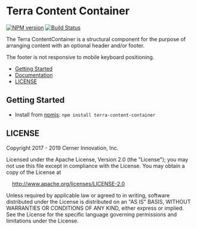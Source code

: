 # Terra Content Container


[![NPM version](https://badgen.net/npm/v/terra-content-container)](https://www.npmjs.org/package/terra-content-container)
[![Build Status](https://badgen.net/travis/cerner/terra-core)](https://travis-ci.com/cerner/terra-core)

The Terra ContentContainer is a structural component for the purpose of arranging content with an optional header and/or footer.

The footer is not responsive to mobile keyboard positioning.

- [Getting Started](#getting-started)
- [Documentation](https://github.com/cerner/terra-core/tree/master/packages/terra-content-container/docs)
- [LICENSE](#license)

## Getting Started

- Install from [npmjs](https://www.npmjs.com): `npm install terra-content-container`

## LICENSE

Copyright 2017 - 2019 Cerner Innovation, Inc.

Licensed under the Apache License, Version 2.0 (the "License"); you may not use this file except in compliance with the License. You may obtain a copy of the License at

&nbsp;&nbsp;&nbsp;&nbsp;http://www.apache.org/licenses/LICENSE-2.0

Unless required by applicable law or agreed to in writing, software distributed under the License is distributed on an "AS IS" BASIS, WITHOUT WARRANTIES OR CONDITIONS OF ANY KIND, either express or implied. See the License for the specific language governing permissions and limitations under the License.

